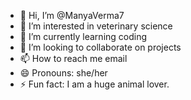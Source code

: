 - 👋 Hi, I’m @ManyaVerma7
- 👀 I’m interested in veterinary science
- 🌱 I’m currently learning coding
- 💞️ I’m looking to collaborate on projects
- 📫 How to reach me email
- 😄 Pronouns: she/her
- ⚡ Fun fact: I am a huge animal lover.

<!---
ManyaVerma7/ManyaVerma7 is a ✨ special ✨ repository because its `README.md` (this file) appears on your GitHub profile.
You can click the Preview link to take a look at your changes.
--->
